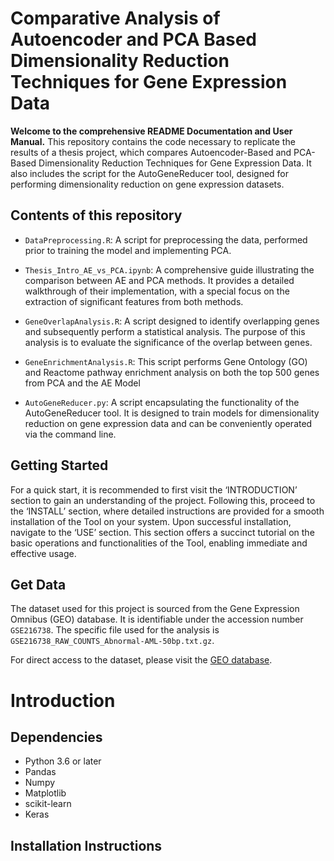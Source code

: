 # Comparative Analysis of Autoencoder and PCA Based Dimensionality Reduction Techniques for Gene Expression Data

**Welcome to the comprehensive README Documentation and User Manual.** This repository contains the code necessary to replicate the results of a thesis project, which compares Autoencoder-Based and PCA-Based Dimensionality Reduction Techniques for Gene Expression Data. It also includes the script for the AutoGeneReducer tool, designed for performing dimensionality reduction on gene expression datasets.

## Contents of this repository 

- `DataPreprocessing.R`: A script for preprocessing the data, performed prior to training the model and implementing PCA.

- `Thesis_Intro_AE_vs_PCA.ipynb`: A comprehensive guide illustrating the comparison between AE and PCA methods. It provides a detailed walkthrough of their implementation, with a special focus on the extraction of significant features from both methods.

- `GeneOverlapAnalysis.R`: A script designed to identify overlapping genes and subsequently perform a statistical analysis. The purpose of this analysis is to evaluate the significance of the overlap between genes.
  
- `GeneEnrichmentAnalysis.R`: This script performs Gene Ontology (GO) and Reactome pathway enrichment analysis on both the top 500 genes from PCA and the AE Model  

- `AutoGeneReducer.py`: A script encapsulating the functionality of the AutoGeneReducer tool. It is designed to train models for dimensionality reduction on gene expression data and can be conveniently operated via the command line.

## Getting Started

For a quick start, it is recommended to first visit the ‘INTRODUCTION’ section to gain an understanding of the project. Following this, proceed to the ‘INSTALL’ section, where detailed instructions are provided for a smooth installation of the Tool on your system. Upon successful installation, navigate to the ‘USE’ section. This section offers a succinct tutorial on the basic operations and functionalities of the Tool, enabling immediate and effective usage.

## Get Data

The dataset used for this project is sourced from the Gene Expression Omnibus (GEO) database. It is identifiable under the accession number `GSE216738`. The specific file used for the analysis is `GSE216738_RAW_COUNTS_Abnormal-AML-50bp.txt.gz`.

For direct access to the dataset, please visit the [GEO database](https://www.ncbi.nlm.nih.gov/geo/query/acc.cgi?acc=GSE216738).

# Introduction





## Dependencies
- Python 3.6 or later
- Pandas
- Numpy
- Matplotlib
- scikit-learn
- Keras

## Installation Instructions
